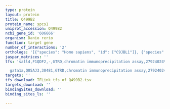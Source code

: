 ```yaml
---
type: protein
layout: protein
title: Q499B2
protein_name: spcs1
uniprot_accession: Q499B2
ncbi_gene_id: '606666'
organism: Danio rerio
function: target gene
number_of_interactions: '2'
orthologs: '[{"species": "Homo sapiens", "id": ["C9JBL1"]}, {"species": "Drosophila melanogaster", "id": ["<a href=\"/protein/q9val0\">Q9VAL0</a>"]}, {"species": "Caenorhabditis elegans", "id": ["<a href=\"/protein/o44953\">O44953</a>"]}]'
jaspar_matrices: ''
tfs: 'sall4,F1QDF2,-,GTRD,chromatin immunoprecipitation assay,27924024%5Buid%5D,No

  gata1a,Q05AJ3,30481,GTRD,chromatin immunoprecipitation assay,27924024%5Buid%5D,No'
targets: ''
tfs_download: TFLink_tfs_of_Q499B2.tsv
targets_download: ''
bindingSites_download: ''
binding_sites_ls: ''

---
```

